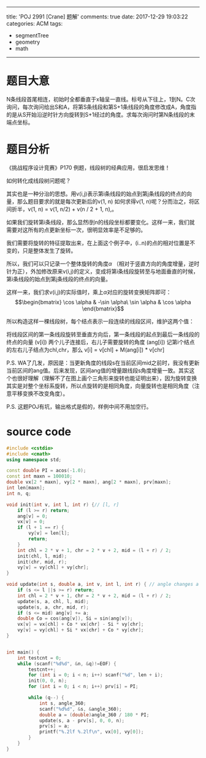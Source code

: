 <script type="text/x-mathjax-config">
MathJax.Hub.Config({
tex2jax: {inlineMath: [['$','$'], ['\\(','\\)']]}
});
</script>


---
title: 'POJ 2991 [Crane] 题解'
comments: true
date: 2017-12-29 19:03:22
categories: ACM
tags:
- segmentTree
- geometry
- math
---
# 题目大意
N条线段首尾相连，初始时全都垂直于x轴呈一直线。标号从下往上，1到N。C次询问，每次询问给出S和A，将第S条线段和第S+1条线段的角度修改成A，角度指的是从S开始沿逆时针方向旋转到S+1经过的角度。求每次询问时第N条线段的末端点坐标。

<!-- more -->

# 题目分析
《挑战程序设计竞赛》P170 例题，线段树的经典应用，很启发思维！

如何转化成线段树问题呢？

其实也是一种分治的思想。用v(i,j)表示第i条线段的始点到第j条线段的终点的向量，那么题目要求的就是每次更新后的v(1, n)
如何求得v(1, n)呢？分而治之，将区间折半，v(1, n) = v(1, n/2) + v(n / 2 + 1, n),。

如果我们旋转第i条线段，那么显然i到n的线段坐标都要变化。这样一来，我们就需要对这所有的点更新坐标一次，很明显效率是不足够的。

我们需要将旋转的特征提取出来，在上面这个例子中，(i..n)的点的相对位置是不变的，只是整体发生了旋转。

所以，我们可以只记录一个整体旋转的角度$\alpha$ （相对于竖直方向的角度增量，逆时针为正），外加修改原来v(i,j)的定义，变成将第i条线段旋转至与地面垂直的时候，第i条线段的始点到第j条线段的终点的向量。

这样一来，我们求v(i,j)的实际值时，乘上$\alpha$对应的旋转变换矩阵即可：
$$\begin{bmatrix}
\cos \alpha & -\sin \alpha\
\sin \alpha & \cos \alpha
\end{bmatrix}$$

所以构造这样一棵线段树，每个结点表示一段连续的线段区间，维护这两个值：

将线段区间的第一条线段旋转至垂直方向后，第一条线段的起点到最后一条线段的终点的向量 (v[i])
两个儿子连接后，右儿子需要旋转的角度 (ang[i])
记第i个结点的左右儿子结点为chl,chr，那么
v[i] = v[chl] + M(ang[i]) * v[chr]

P.S. WA了几发，原因是：当更新角度的线段s在当前区间mid之前时，我没有更新当前区间的ang值。后来发现，区间ang值的增量跟线段s角度增量一致。其实这个也很好理解（理解不了在图上画个三角形来旋转也能证明出来），因为旋转变换其实是对整个坐标系旋转，所以点旋转的是相同角度，向量旋转也是相同角度（注意平移变换不改变角度）。

P.S. 这题POJ有坑，输出格式是假的，样例中间不用加空行。

# source code
```c++
#include <cstdio>
#include <cmath>
using namespace std;

const double PI = acos(-1.0);
const int maxn = 100010;
double vx[2 * maxn], vy[2 * maxn], ang[2 * maxn], prv[maxn];
int len[maxn];
int n, q;

void init(int v, int l, int r) {// [l, r]
    if (l >= r) return;
    ang[v] = 0;
    vx[v] = 0;
    if (l + 1 == r) {
        vy[v] = len[l];
        return;
    }
    int chl = 2 * v + 1, chr = 2 * v + 2, mid = (l + r) / 2;
    init(chl, l, mid);
    init(chr, mid, r);
    vy[v] = vy[chl] + vy[chr];
}

void update(int s, double a, int v, int l, int r) { // angle changes a
    if (s <= l ||s >= r) return;
    int chl = 2 * v + 1, chr = 2 * v + 2, mid = (l + r) / 2;
    update(s, a, chl, l, mid);
    update(s, a, chr, mid, r);
    if (s <= mid) ang[v] += a;
    double Co = cos(ang[v]), Si = sin(ang[v]);
    vx[v] = vx[chl] + Co * vx[chr] - Si * vy[chr];
    vy[v] = vy[chl] + Si * vx[chr] + Co * vy[chr];
}


int main() {
    int testcnt = 0;
    while (scanf("%d%d", &n, &q)!=EOF) {
        testcnt++;
        for (int i = 0; i < n; i++) scanf("%d", len + i);
        init(0, 0, n);
        for (int i = 0; i < n; i++) prv[i] = PI;

        while (q--) {
            int s, angle_360;
            scanf("%d%d", &s, &angle_360);
            double a = (double)angle_360 / 180 * PI;
            update(s, a - prv[s], 0, 0, n);
            prv[s] = a;
            printf("%.2lf %.2lf\n", vx[0], vy[0]);
        }
    }
}
```
